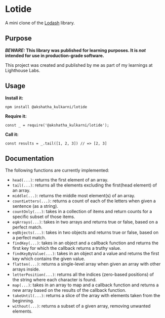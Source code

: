 # Lotide

A mini clone of the [Lodash](https://lodash.com) library.

## Purpose

**_BEWARE:_ This library was published for learning purposes. It is _not_ intended for use in production-grade software.**

This project was created and published by me as part of my learnings at Lighthouse Labs. 

## Usage

**Install it:**

`npm install @akshatha_kulkarni/lotide`

**Require it:**

`const _ = require('@akshatha_kulkarni/lotide');`

**Call it:**

`const results = _.tail([1, 2, 3]) // => [2, 3]`

## Documentation

The following functions are currently implemented:

* `head(...)`: returns the first element of an array.
* `tail(...)`: returns all the elements excluding the first(head element) of an array.
* `middle(...)`: returns the middle most element(s) of an array.
* `countLetters(...)`: returns a count of each of the letters when given a sentence (as a string).
* `countOnly(...)`: takes in a collection of items and return counts for a specific subset of those items.
* `eqArrays(...)`: takes in two arrays and returns true or false, based on a perfect match.
* `eqObjects(...)`: takes in two objects and returns true or false, based on a perfect match.
* `findKey(...)`: takes in an object and a callback function and returns the first key for which the callback returns a truthy value.
* `findKeyByValue(...)`: takes in an object and a value and returns the first key which contains the given value.
* `flatten(...)`: returns a single-level array when given an array with other arrays inside.
* `letterPosition(...)`: returns all the indices (zero-based positions) of the string where each character is found.
* `map(...)`: takes in an array to map and a callback function and returns a new array based on the results of the callback function.
* `takeUntil(...)`: returns a slice of the array with elements taken from the beginning.
* `without(...)`: returns a subset of a given array, removing unwanted elements.